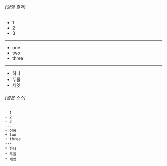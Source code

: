 ###### [실행 결과]

- 1
- 2
- 3
---
+ one
+ two
+ three
---
* 하나
* 두울
* 세엣

###### [원본 소스]

```
- 1
- 2
- 3
---
+ one
+ two
+ three
---
* 하나
* 두울
* 세엣
```
